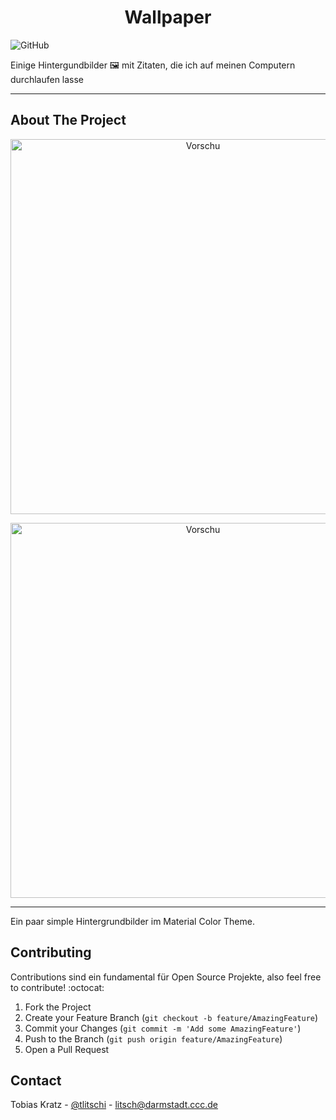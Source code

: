 <h1 align="center">
  Wallpaper
  <br>
</h1>


![GitHub](https://img.shields.io/github/license/tklitschi/wallpaper)


Einige Hintergundbilder 🖼 mit Zitaten, die ich auf meinen Computern durchlaufen lasse

 ---

## About The Project

<p align="center">
  <img src="https://github.com/tklitschi/wallpaper/blob/master/res/vorschau1" alt="Vorschu" width="600" >
</p>
<p align="center">
  <img src="https://github.com/tklitschi/wallpaper/blob/master/res/vorschau2" alt="Vorschu" width="600" >
</p>

---

Ein paar simple Hintergrundbilder im Material Color Theme. 

## Contributing

Contributions sind ein fundamental für Open Source Projekte, also feel free to contribute! :octocat:

1. Fork the Project
2. Create your Feature Branch (`git checkout -b feature/AmazingFeature`)
3. Commit your Changes (`git commit -m 'Add some AmazingFeature'`)
4. Push to the Branch (`git push origin feature/AmazingFeature`)
5. Open a Pull Request

## Contact

Tobias Kratz - [@tlitschi](https://twitter.com/tlitschi) - litsch@darmstadt.ccc.de

